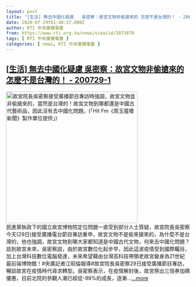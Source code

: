 ```yaml
---
layout: post
title: "[生活] 無去中國化疑慮   吳密察：故宮文物非偷搶來的 怎麼不是台灣的！ - 200729-1"
date: 2020-07-29T01:48:57.000Z
author: RTI 中央廣播電臺
from: https://www.rti.org.tw/news/view/id/2073870
tags: [ RTI 中央廣播電臺 ]
categories: [ news, RTI 中央廣播電臺 ]
---
```

<!--1595987337000-->
[[生活] 無去中國化疑慮   吳密察：故宮文物非偷搶來的 怎麼不是台灣的！ - 200729-1](https://www.rti.org.tw/news/view/id/2073870)
------

<div>
<img src="https://static.rti.org.tw/assets/thumbnails/2020/07/29/21132623cc13075842b7a289eba18e59.jpg" width="360" alt="故宮院長吳密察接受廣播節目專訪時強調，故宮文物並非偷搶來的，當然是台灣的！故宮文物到哪都還是中國古代藝術品，因此沒有去中國化問題。(「Hit Fm《周玉蔻嗆新聞》製作單位提供」)" title="故宮院長吳密察接受廣播節目專訪時強調，故宮文物並非偷搶來的，當然是台灣的！故宮文物到哪都還是中國古代藝術品，因此沒有去中國化問題。(「Hit Fm《周玉蔻嗆新聞》製作單位提供」)"><br>民進黨執政下的國立故宮博物院定位問題一直受到部分人士質疑，故宮院長吳密察今天(29日)接受廣播電台節目專訪重申，故宮文物不是偷來搶來的，為什麼不是台灣的，他也強調，故宮文物到哪大家都知道是中國古代文物，何來去中國化問題？談到故宮未來，吳密察説，由於故宮數位化起步早，因此這波疫情受到國際矚目，加上台灣科技數位電腦發達，未來希望藉由台灣高科技帶領老故宮變身為21世紀最前端博物館！#央廣記者江昭倫報導#故宮院長吳密察29日接受廣播節目專訪，暢談故宮在疫情時代尋求轉型。吳密察表示，在疫情解封後，故宮祭出三倍券加碼優惠，目前北院的參觀人潮已經從-99%的成長，逐漸...<a target="_blank" href="https://www.rti.org.tw/news/view/id/2073870">...more</a>
</div>
